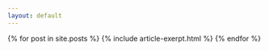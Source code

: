 ```yaml
---
layout: default
---
```


{% for post in site.posts %}
    {% include article-exerpt.html %}
{% endfor %}
